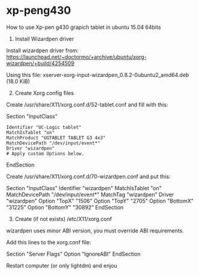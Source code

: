 # xp-peng430
How to use Xp-pen g430 grapich tablet in ubuntu 15.04 64bits

1) Install Wizardpen driver

Install wizardpen driver from:
https://launchpad.net/~doctormo/+archive/ubuntu/xorg-wizardpen/+build/4254509

Using this file:
xserver-xorg-input-wizardpen_0.8.2-0ubuntu2_amd64.deb (18.0 KiB)

2) Create Xorg config files

Create /usr/share/X11/xorg.conf.d/52-tablet.conf and fill with this:

Section "InputClass"

    Identifier "UC-Logic tablet"
    MatchIsTablet "on"
    MatchProduct "UGTABLET TABLET G3 4x3"
    MatchDevicePath "/dev/input/event*"
    Driver "wizardpen"
    # Apply custom Options below.
    
EndSection

Create /usr/share/X11/xorg.conf.d/70-wizardpen.conf and put this:

Section "InputClass"
    Identifier "wizardpen"
    MatchIsTablet "on"
    MatchDevicePath "/dev/input/event*"
    MatchTag "wizardpen"
    Driver "wizardpen"
    Option       "TopX"      "1506"
    Option       "TopY"      "2705"
    Option       "BottomX"   "31225"
    Option       "BottomY"   "30892"
EndSection

3) Create (if not exists) /etc/X11/xorg.conf

wizardpen uses minor ABI version, you must override ABI requirements.

Add this lines to the xorg.conf file:

Section "Server Flags"
             Option               "IgnoreABI"
EndSection

Restart computer (or only lightdm) and enjou
